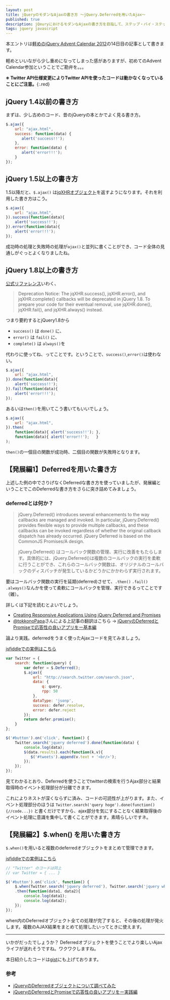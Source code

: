 ```yaml
---
layout: post
title: jQueryのモダンなAjaxの書き方 〜jQuery.Deferredを用いたAjax〜
published: true
description: jQeuryにおけるモダンなAjaxの書き方を目指して、ステップ・バイ・ステップでコード付きで解説していきます。
tags: jquery javascript
---
```


本エントリは[軽めのjQuery Advent Calendar 2012](http://www.adventar.org/calendars/29)の14日目の記事として書きます。

軽めといいながら少し重めになってしまった感がありますが、初めてのAdvent Calendar参加ということでご勘弁を。。。

**※ Twitter API仕様変更によりTwitter APIを使ったコードは動かなくなっていることにご注意。**{:.red}

## jQuery 1.4以前の書き方

まずは、少し古めのコード、昔のjQueryの本とかでよく見る書き方。

```js
$.ajax({
    url: "ajax.html",
    success: function(data) {
       alert('success!!');
    },
    error: function(data) {
       alert('error!!!');
    }
});
```

## jQuery 1.5以上の書き方

1.5以降だと、`$.ajax()` は[jqXHRオブジェクト](http://api.jquery.com/jQuery.ajax/#jqXHR)を返すようになります。それを利用した書き方はこう。

```js
$.ajax({
    url: "ajax.html",
}).success(function(data){
    alert('success!!');
}).error(function(data){
    alert('error!!!');
});
```

成功時の処理と失敗時の処理が`ajax()`と並列に書くことができ、コード全体の見通しがぐっとよくなりましたね。

## jQuery 1.8以上の書き方

[公式リファレンス](http://api.jquery.com/jQuery.ajax/)いわく、

> Deprecation Notice: The jqXHR.success(), jqXHR.error(), and jqXHR.complete() callbacks will be deprecated in jQuery 1.8\. To prepare your code for their eventual removal, use jqXHR.done(), jqXHR.fail(), and jqXHR.always() instead.

つまり要約するとjQuery1.8から

* `success()` は `done()` に、
* `error()` は `fail()` に、
* `complete()` は `always()`を

代わりに使ってね、ってことです。ということで、`success()`,`error()`は使わない。

```js
$.ajax({
    url: "ajax.html",
}).done(function(data){
    alert('success!!');
}).fail(function(data){
    alert('error!!!');
});
```

あるいは`then()`を用いてこう書いてもいいでしょう。

```js
$.ajax({
    url: "ajax.html",
}).then(
    function(data){ alert('success!!'); },
    function(data){ alert('error!!');   }
);
```

`then()`の一個目の関数が成功時、二個目の関数が失敗時となります。

## 【発展編1】Deferredを用いた書き方

上述した例の中でさりげなくDeferredな書き方を使っていましたが、発展編ということでこのDeferredな書き方をさらに突き詰めてみましょう。

### deferredとは何か？

> jQuery.Deferred() introduces several enhancements to the way callbacks are managed and invoked. In particular, jQuery.Deferred() provides flexible ways to provide multiple callbacks, and these callbacks can be invoked regardless of whether the original callback dispatch has already occurred. jQuery Deferred is based on the CommonJS Promises/A design.
>
> jQuery.Deferred() はコールバック関数の管理、実行に改善をもたらします。具体的には、jQuery.Deferred()は複数のコールバックの実行を柔軟に行うことができ、これらのコールバック関数は、オリジナルのコールバックのディスパッチが発生しているかどうかにかかわらず実行されます。

要はコールバック関数の実行を延期(deferred)させて、`.then()` `.fail()` `.always()`なんかを使って柔軟にコールバックを管理、実行できるってことです（雑）。

詳しくは下記を読むとよいでしょう。

* [Creating Responsive Applications Using jQuery Deferred and Promises](http://msdn.microsoft.com/en-us/magazine/gg723713.aspx)
* [@tokkonoPapa](https://twitter.com/tokkonopapa)さんによる上記事の翻訳はこちら → [jQueryのDeferredとPromiseで応答性の良いアプリをー基本編](http://tokkono.cute.coocan.jp/blog/slow/index.php/programming/jquery-deferred-for-responsive-applications-basic/)

論より実践。deferredをうまく使ったAjaxコードを見てみましょう。

[jsfiddleでの実例はこちら](http://jsfiddle.net/toshimaru/yP58L/1/light/)

```js
var Twitter = {
    search: function(query) {
        var defer = $.Deferred();
        $.ajax({
            url: "http://search.twitter.com/search.json",
            data: {
                q: query,
                rpp: 50
            },
            dataType: 'jsonp',
            success: defer.resolve,
            error: defer.reject
        });
        return defer.promise();
    }
};

$('#button').on('click', function() {
    Twitter.search('jquery deferred').done(function(data) {
        console.log(data);
        $(data.results).each(function(k,v){
           $('#tweets').append(v.text + '<br/>');
        });
    });
});
```

見てわかるとおり、Deferredを使うことでtwitterの検索を行うAjax部分と結果取得時のイベント処理部分が分離できます。

これによりネストが深くならずに済み、コードの可読性が上がります。また、イベント処理部分のほうは `Twitter.search('query hoge').done(function(){//code...})` と書くだけですから、ajax部分を気にすることなく結果取得後のイベント処理に意識を集中して書くことができます。素晴らしいですネ。

## 【発展編2】$.when() を用いた書き方

`$.when()`を用いると複数のdeferredオブジェクトをまとめて管理できます。

[jsfiddleでの実例はこちら](http://jsfiddle.net/toshimaru/nNMae/)

```js
// "Twitter" のコードは同上
// var Twitter = { ... }

$('#button').on('click', function() {
    $.when(Twitter.search('jquery deferred'), Twitter.search('jquery when'))
    .then(function(data1, data2){
        console.log(data1);
        console.log(data2);
    });
});
```

when内のDeferredオブジェクト全ての処理が完了すると、その後の処理が発火します。複数のAJAX結果をまとめて処理したいってときに使えます。

---

いかがだったでしょうか？ Deferredオブジェクトを使うことでより楽しいAjaxライフが送れそうですね。ワクワクしますね。

本日紹介したコードは[gist](https://gist.github.com/4269484)にも上げております。

### 参考

* [jQueryのDeferredオブジェクトについて調べてみた](http://d.hatena.ne.jp/aoe-tk/20110515/1305471586)
* [jQueryのDeferredとPromiseで応答性の良いアプリをー実践編](http://tokkono.cute.coocan.jp/blog/slow/index.php/programming/how-happy-with-jquery-deferred-for-your-applications/)
